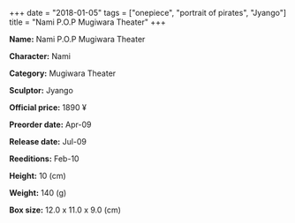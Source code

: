 +++
date = "2018-01-05"
tags = ["onepiece", "portrait of pirates", "Jyango"]
title = "Nami P.O.P Mugiwara Theater"
+++

**Name:** Nami P.O.P Mugiwara Theater

**Character:** Nami

**Category:** Mugiwara Theater 

**Sculptor:** Jyango

**Official price:** 1890 ¥

**Preorder date:** Apr-09

**Release date:** Jul-09

**Reeditions:** Feb-10

**Height:** 10 (cm)

**Weight:** 140 (g)

**Box size:** 12.0 x 11.0 x 9.0 (cm)




